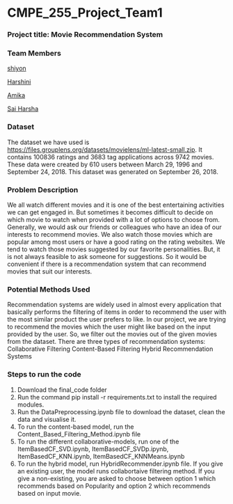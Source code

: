 # CMPE_255_Project_Team1
### Project title: Movie Recommendation System ###
### __Team Members__ ###

[shiyon](https://github.com/shiyonkuriank)

[Harshini](https://github.com/HarshiniKomali)

[Amika](https://github.com/AmikaMehta123)

[Sai Harsha](https://github.com/sreeharsha-glitch)
### Dataset ###
The dataset we have used is https://files.grouplens.org/datasets/movielens/ml-latest-small.zip. It contains 100836 ratings and 3683 tag applications across 9742 movies. These data were created by 610 users between March 29, 1996 and September 24, 2018. This dataset was generated on September 26, 2018.
### Problem Description ###
We all watch different movies and it is one of the best entertaining activities we can get engaged in. But sometimes it becomes difficult to decide on which movie to watch when provided with a lot of options to choose from. Generally, we would ask our friends or colleagues who have an idea of our interests to recommend movies. We also watch those movies which are popular among most users or have a good rating on the rating websites. We tend to watch those movies suggested by our favorite personalities. But, it is not always feasible to ask someone for suggestions. So it would be convenient if there is a recommendation system that can recommend movies that suit our interests.
### Potential Methods Used ###
Recommendation systems are widely used in almost every application that basically performs the filtering of items in order to recommend the user with the most similar product the user prefers to like. In our project, we are trying to recommend the movies which the user might like based on the input provided by the user. So, we filter out the movies out of the given movies from the dataset. 
There are three types of recommendation systems:
Collaborative Filtering
Content-Based Filtering
Hybrid Recommendation Systems
### Steps to run the code
1. Download the final_code folder
2. Run the command pip install -r requirements.txt to install the required modules.
3. Run the DataPreprocessing.ipynb file to download the dataset, clean the data and visualise it.
4. To run the content-based model, run the Content_Based_Filtering_Method.ipynb file
5. To run the different collaborative-models, run one of the ItemBasedCF_SVD.ipynb, ItemBasedCF_SVDp.ipynb, ItemBasedCF_KNN.ipynb, ItemBasedCF_KNNMeans.ipynb
6. To run the hybrid model, run HybridRecommender.ipynb file. If you give an existing user, the model runs collabortaive filtering method. If you give a non-existing, you are asked to choose between option 1 which recommends based on Popularity and option 2 which recommends based on input movie.

